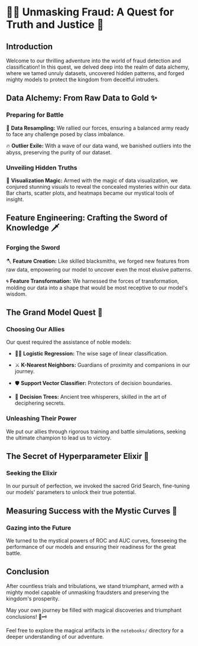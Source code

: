# 🕵️‍♂️ Unmasking Fraud: A Quest for Truth and Justice 🌟

## Introduction

Welcome to our thrilling adventure into the world of fraud detection and classification! In this quest, we delved deep into the realm of data alchemy, where we tamed unruly datasets, uncovered hidden patterns, and forged mighty models to protect the kingdom from deceitful intruders.

## Data Alchemy: From Raw Data to Gold ✨

### Preparing for Battle

🚀 **Data Resampling:** We rallied our forces, ensuring a balanced army ready to face any challenge posed by class imbalance.

🔥 **Outlier Exile:** With a wave of our data wand, we banished outliers into the abyss, preserving the purity of our dataset.

### Unveiling Hidden Truths

🔮 **Visualization Magic:** Armed with the magic of data visualization, we conjured stunning visuals to reveal the concealed mysteries within our data. Bar charts, scatter plots, and heatmaps became our mystical tools of insight.

## Feature Engineering: Crafting the Sword of Knowledge 🗡️

### Forging the Sword

🪓 **Feature Creation:** Like skilled blacksmiths, we forged new features from raw data, empowering our model to uncover even the most elusive patterns.

🌀 **Feature Transformation:** We harnessed the forces of transformation, molding our data into a shape that would be most receptive to our model's wisdom.

## The Grand Model Quest 🌠

### Choosing Our Allies

Our quest required the assistance of noble models:

- 🧙‍♂️ **Logistic Regression:** The wise sage of linear classification.

- ⚔️ **K-Nearest Neighbors:** Guardians of proximity and companions in our journey.

- 🛡️ **Support Vector Classifier:** Protectors of decision boundaries.

- 🌲 **Decision Trees:** Ancient tree whisperers, skilled in the art of deciphering secrets.

### Unleashing Their Power

We put our allies through rigorous training and battle simulations, seeking the ultimate champion to lead us to victory.

## The Secret of Hyperparameter Elixir 🍷

### Seeking the Elixir

In our pursuit of perfection, we invoked the sacred Grid Search, fine-tuning our models' parameters to unlock their true potential.

## Measuring Success with the Mystic Curves 🌌

### Gazing into the Future

We turned to the mystical powers of ROC and AUC curves, foreseeing the performance of our models and ensuring their readiness for the great battle.

## Conclusion

After countless trials and tribulations, we stand triumphant, armed with a mighty model capable of unmasking fraudsters and preserving the kingdom's prosperity.

May your own journey be filled with magical discoveries and triumphant conclusions! 🌟🗝️

Feel free to explore the magical artifacts in the `notebooks/` directory for a deeper understanding of our adventure.
